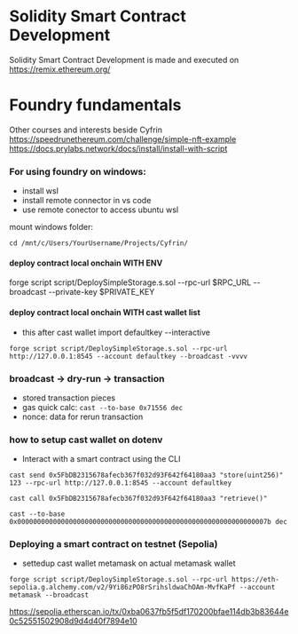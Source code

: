 # Solidity Smart Contract Development 

Solidity Smart Contract Development is made and executed on
https://remix.ethereum.org/

# Foundry fundamentals 

Other courses and interests beside Cyfrin
https://speedrunethereum.com/challenge/simple-nft-example
https://docs.prylabs.network/docs/install/install-with-script


### For using foundry on windows:

- install wsl
- install remote connector in vs code
- use remote conector to access ubuntu wsl

mount windows folder:
```
cd /mnt/c/Users/YourUsername/Projects/Cyfrin/
```
#### deploy contract local onchain WITH ENV

forge script script/DeploySimpleStorage.s.sol --rpc-url $RPC_URL --broadcast --private-key $PRIVATE_KEY

#### deploy contract local onchain WITH cast wallet list

- this after cast wallet import defaultkey --interactive
```
forge script script/DeploySimpleStorage.s.sol --rpc-url http://127.0.0.1:8545 --account defaultkey --broadcast -vvvv
```
### broadcast -> dry-run -> transaction

- stored transaction pieces
- gas quick calc: ```cast --to-base 0x71556 dec```
- nonce: data for rerun transaction

### how to setup cast wallet on dotenv

- Interact with a smart contract using the CLI
```
cast send 0x5FbDB2315678afecb367f032d93F642f64180aa3 "store(uint256)" 123 --rpc-url http://127.0.0.1:8545 --account defaultkey

cast call 0x5FbDB2315678afecb367f032d93F642f64180aa3 "retrieve()"

cast --to-base 0x000000000000000000000000000000000000000000000000000000000000007b dec
```

### Deploying a smart contract on testnet (Sepolia)

- settedup cast wallet metamask on actual metamask wallet
```
forge script script/DeploySimpleStorage.s.sol --rpc-url https://eth-sepolia.g.alchemy.com/v2/9Yi86zPO8rSrihsldwaChOAm-MvfKaPf --account metamask --broadcast
```
https://sepolia.etherscan.io/tx/0xba0637fb5f5df170200bfae114db3b83644e0c52551502908d9d4d40f7894e10